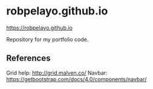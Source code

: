 # robpelayo.github.io

https://robpelayo.github.io

Repository for my portfolio code.

## References

Grid help: http://grid.malven.co/
Navbar: https://getbootstrap.com/docs/4.0/components/navbar/